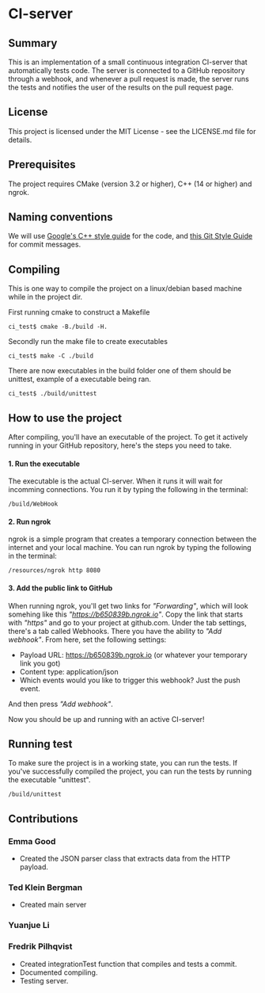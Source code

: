 # CI-server

## Summary
This is an implementation of a small continuous integration CI-server that automatically tests code. The server is connected to a GitHub repository 
through a webhook, and whenever a pull request is made, the server runs the tests and notifies the user of the results on the pull request page.

## License
This project is licensed under the MIT License - see the LICENSE.md file for details.

## Prerequisites
The project requires CMake (version 3.2 or higher), C++ (14 or higher) and ngrok.

## Naming conventions
We will use [Google's C++ style guide](https://google.github.io/styleguide/cppguide.html) for the code, and 
[this Git Style Guide](https://github.com/agis/git-style-guide) for commit messages.

## Compiling

This is one way to compile the project on a linux/debian based machine while in the project dir.

First running cmake to construct a Makefile
```
ci_test$ cmake -B./build -H.
```
Secondly run the make file to create executables
```
ci_test$ make -C ./build
```
There are now executables in the build folder one of them should be unittest, example of a executable being ran.
```
ci_test$ ./build/unittest
```

## How to use the project
After compiling, you'll have an executable of the project. To get it actively running in your GitHub repository, here's the steps you need to take.

#### 1. Run the executable
The executable is the actual CI-server. When it runs it will wait for incomming connections. You run it by typing the following in the terminal:
```
/build/WebHook
```

#### 2. Run ngrok
ngrok is a simple program that creates a temporary connection between the internet and your local machine. You can run ngrok by typing the following in the terminal:
```
/resources/ngrok http 8080
```
#### 3. Add the public link to GitHub
When running ngrok, you'll get two links for _"Forwarding"_, which will look somehing like this _"https://b650839b.ngrok.io"_. Copy the link that starts with _"https"_ and go to your project at github.com. Under the tab settings, there's a tab called Webhooks. There you have the ability to _"Add webhook"_. From here, set the following settings:
* Payload URL: https://b650839b.ngrok.io (or whatever your temporary link you got)
* Content type: application/json
* Which events would you like to trigger this webhook? Just the push event.

And then press _"Add webhook"_.

Now you should be up and running with an active CI-server!

## Running test
To make sure the project is in a working state, you can run the tests. If you've successfully compiled the project, you can run the tests by running the executable "unittest".
```
/build/unittest
```

## Contributions

### Emma Good
* Created the JSON parser class that extracts data from the HTTP payload.

### Ted Klein Bergman
* Created main server 

### Yuanjue Li


### Fredrik Pilhqvist
* Created integrationTest function that compiles and tests a commit.
* Documented compiling.
* Testing server.
